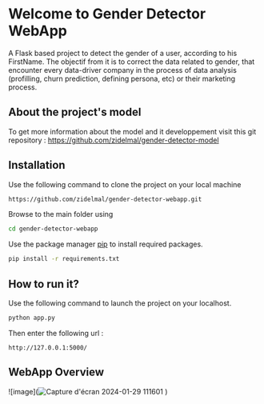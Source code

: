 # Welcome to Gender Detector WebApp

A Flask based project to detect the gender of a user, according to his FirstName.
The objectif from it is to correct the data related to gender, that encounter every data-driver company in the process of data analysis (profilling, churn prediction, defining persona, etc) or their marketing process.

## About the project's model

To get more information about the model and it developpement visit this git repository : https://github.com/zidelmal/gender-detector-model

## Installation

Use the following command to clone the project on your local machine
```bash
https://github.com/zidelmal/gender-detector-webapp.git
```
Browse to the main folder using
```bash
cd gender-detector-webapp
```

Use the package manager [pip](https://pip.pypa.io/en/stable/) to install required packages.

```bash
pip install -r requirements.txt
```

## How to run it?

Use the following command to launch the project on your localhost.

```bash
python app.py
```
Then enter the following url :
```
http://127.0.0.1:5000/
```

## WebApp Overview

![image](![Capture d'écran 2024-01-29 111601](https://github.com/zidelmal/gender-detection-webapp/assets/88236219/50e26c76-05f7-4d82-97b2-76c94d62efa6)
)
